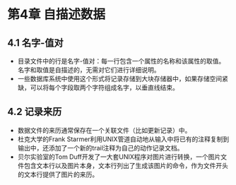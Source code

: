 # 第4章 自描述数据

## 4.1 名字-值对

- 目录文件中的行是名字-值对：每一行包含一个属性的名称和该属性的取值。名字和取值是自描述的，无需对它们进行详细说明。
- 一些数据库系统中使用这个形式将记录存储到大块存储器中，如果存储空间紧缺，可以将每个字段取两个字符组成名字，以垂直线结束。

## 4.2 记录来历

- 数据文件的来历通常保存在一个关联文件（比如更新记录）中。
- 杜克大学的Frank Starmer利用UNIX管道自动地从输入中将已有的注释复制到输出中，还添加了一个新的trail注释为自己的动作记录文档。
- 贝尔实验室的Tom Duff开发了一大套UNIX程序对图片进行转换，一个图片文件包含文本行以及图片本身，文本行列出了生成该图片的命令，作为文件开头的文本行提供了图片的来历。
